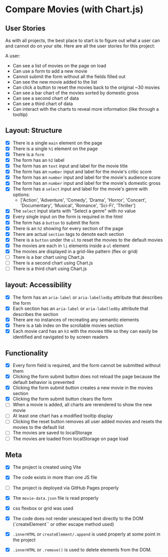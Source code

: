 # Compare Movies (with Chart.js)

## User Stories
As with all projects, the best place to start is to figure out what a user can and cannot do on your site. Here are all the user stories for this project:

A user:
- Can see a list of movies on the page on load
- Can use a form to add a new movie
- Cannot submit the form without all the fields filled out
- Can see the new movie added to the list
- Can click a button to reset the movies back to the original ~30 movies
- Can see a bar chart of the movies sorted by domestic gross
- Can see a second chart of data
- Can see a third chart of data
- Can interact with the charts to reveal more information (like through a tooltip)

## Layout: Structure
- [x] There is a single `main` element on the page
- [x] There is a single `h1` element on the page
- [x] There is a `form`
- [x] The form has an `h2` label
- [x] The form has an `text` input and label for the movie title
- [x] The form has an `number` input and label for the movie's critic score
- [x] The form has an `number` input and label for the movie's audience score
- [x] The form has an `number` input and label for the movie's domestic gross
- [x] The form has a `select` input and label for the movie's genre with options:
  - ['Action', 'Adventure', 'Comedy', 'Drama', 'Horror', 'Concert', 'Documentary', 'Musical', 'Romance', 'Sci-Fi', 'Thriller']
- [x] The `select` input starts with "Select a genre" with *no* value
- [x] Every single input on the form is required in the html
- [x] The form has a `button` to submit the form
- [x] There is an `h2` showing for every section of the page
- [x] There are actual `section` tags to denote each section
- [x] There is a `button` under the `ul` to reset the movies to the default movies
- [x] The movies are each in `li` elements inside a `ul` element
- [x] The movies are displayed in a grid-like pattern (flex or grid)
- [ ] There is a bar chart using Chart.js
- [ ] There is a second chart using Chart.js
- [ ] There is a third chart using Chart.js

## layout: Accessibility
- [x] The form has an `aria-label` or `aria-labelledby` attribute that describes the form
- [x] Each section has an `aria-label` or `aria-labelledby` attribute that describes the section
- [x] There are no instances of recreating any semantic elements
- [x] There is a tab index on the scrollable movies section
- [x] Each movie card has an `h3` with the movies title so they can easily be identified and navigated to by screen readers

## Functionality
- [x] Every form field is required, and the form cannot be submitted without them
- [x] Clicking the form submit button does not reload the page because the default behavior is prevented
- [x] Clicking the form submit button creates a new movie in the movies section
- [x] Clicking the form submit button clears the form
- [ ] When a movie is added, all charts are rerendered to show the new movie
- [ ] At least one chart has a modified tooltip display
- [ ] Clicking the reset button removes all user added movies and resets the movies to the default list
- [ ] The movies are saved to localStorage
- [ ] The movies are loaded from localStorage on page load

## Meta
- [x] The project is created using Vite
- [x] The code exists in more than one JS file
- [ ] The project is deployed via GitHub Pages properly
- [x] The `movie-data.json` file is read properly
- [x] css flexbox or grid was used
- [x] The code does not render unescaped text directly to the DOM (`createElement`` or other escape method used)
- [x] `.innerHTML` or `createElement/.append` is used properly at some point in the project
- [x] `.innerHTML` or `.remove()` is used to delete elements from the DOM.


